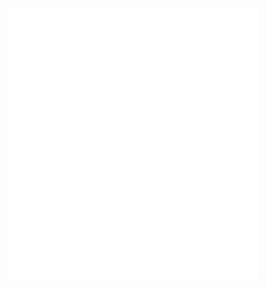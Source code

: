 <!--
# Hello! 👋
Here, you can find some of the projects I've worked on, competently or otherwise.

## About me
- Much of my recent interest has been involved with graphics and rendering (see my voxel engine), but I've also worked quite a bit with web development, specifically web apps with React and various back end technologies.
- Some hobbies of mine include running cross country and track, speedcubing, and skiing.
-->
<!--
**tonadr1022/tonadr1022** is a ✨ _special_ ✨ repository because its `README.md` (this file) appears on your GitHub profile.

Here are some ideas to get you started:

- 🔭 I’m currently working on ...
- 🌱 I’m currently learning ...
- 👯 I’m looking to collaborate on ...
- 🤔 I’m looking for help with ...
- 💬 Ask me about ...
- 📫 How to reach me: ...
- 😄 Pronouns: ...
- ⚡ Fun fact: ...
-->
<p align="center"><img src="/github-metrics.svg" alt="Metrics" width="400"></p>
